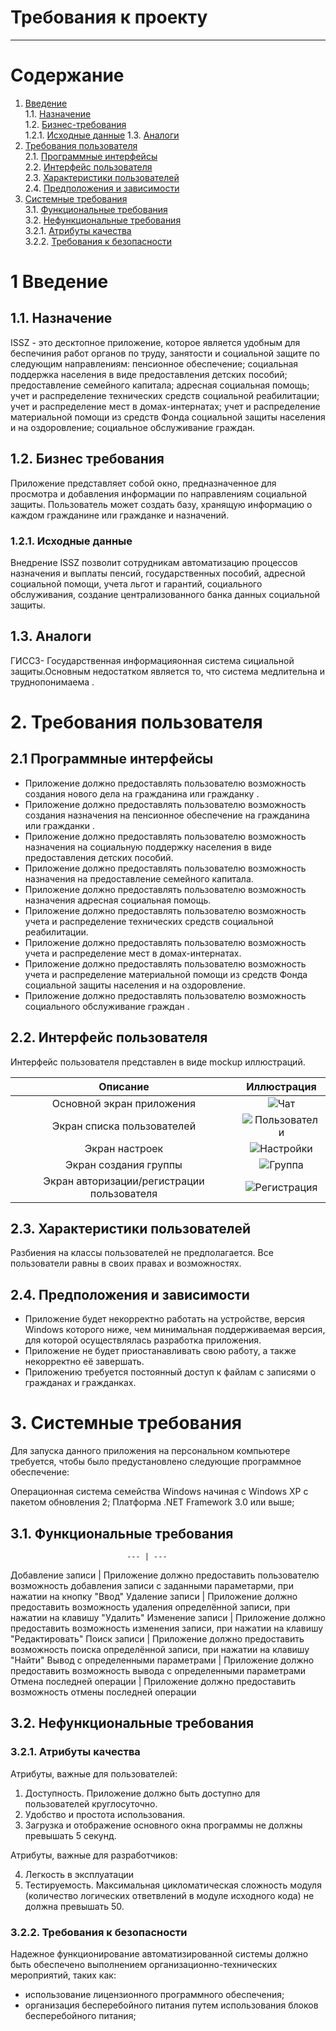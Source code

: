 # Требования к проекту
---

# Содержание

1. [Введение](#intro)  
1.1. [Назначение](#appointment)  
1.2. [Бизнес-требования](#business)  
1.2.1. [Исходные данные](#data)
1.3.  [Аналоги](#analog)
2. [Требования пользователя](#requirements)  
2.1. [Программные интерфейсы](#interfaces)  
2.2. [Интерфейс пользователя](#ui)  
2.3. [Характеристики пользователей](#users)  
2.4. [Предположения и зависимости](#dependence)  
3. [Системные требования](#systemreq)  
3.1. [Функциональные требования](#functionalreq)  
3.2. [Нефункциональные требования](#nonfunctionalreq)  
3.2.1. [Атрибуты качества](#qa)  
3.2.2. [Требования к безопасности](#security)  


<a name = "intro"/>

# 1 Введение

<a name = "appointment"/>

## 1.1. Назначение
ISSZ - это десктопное приложение, которое является удобным для беспечиния работ органов по труду, занятости и социальной защите по следующим направлениям:
пенсионное обеспечение;
социальная поддержка населения в виде предоставления детских пособий;
предоставление семейного капитала;
адресная социальная помощь;
учет и распределение технических средств социальной реабилитации;
учет и распределение мест в домах-интернатах;
учет и распределение материальной помощи из средств Фонда социальной защиты населения и на оздоровление;
социальное обслуживание граждан.

<a name = "business"/>

## 1.2. Бизнес требования

Приложение представляет собой окно, предназначенное для просмотра и добавления информации по направлениям социальной защиты. Пользователь может создать базу, хранящую информацию о каждом гражданине или гражданке и назначений.
<a name = "data"/>

### 1.2.1. Исходные данные

Внедрение ISSZ позволит сотрудникам автоматизацию процессов назначения и выплаты пенсий, государственных пособий, адресной социальной помощи, учета льгот и гарантий, социального обслуживания, создание централизованного банка данных социальной защиты.

<a name = "requirements"/>

## 1.3. Аналоги

ГИССЗ- Государственная информацияонная система сициальной защиты.Основным недостатком является то, что система медлительна и труднопонимаема .

<a name = "analog"/>

# 2. Требования пользователя


<a name = "interfaces"/>

## 2.1 Программные интерфейсы

* Приложение должно предоставлять пользователю возможность создания нового дела на гражданина или гражданку .
* Приложение должно предоставлять пользователю возможность создания назначения на пенсионное обеспечение на гражданина или гражданки .
* Приложение должно предоставлять пользователю возможность назначения на социальную поддержку населения в виде предоставления детских пособий.
* Приложение должно предоставлять пользователю возможность назначения на предоставление семейного капитала.
* Приложение должно предоставлять пользователю возможность назначения адресная социальная помощь.
* Приложение должно предоставлять пользователю возможность  учета и распределение технических средств социальной реабилитации.
* Приложение должно предоставлять пользователю возможность учета и распределение мест в домах-интернатах.
* Приложение должно предоставлять пользователю возможность учета и распределение материальной помощи из средств Фонда социальной защиты населения и на оздоровление.
* Приложение должно предоставлять пользователю возможность социального обслуживание граждан .

<a name = "ui"/>

## 2.2. Интерфейс пользователя

Интерфейс пользователя представлен в виде mockup иллюстраций.


| Описание| Иллюстрация|
| :------: | :-------: |
| Основной экран приложения | ![Чат](/Images/chat.png) |
| Экран списка пользователей | ![Пользователи](/Images/userList.png) |
| Экран настроек | ![Настройки](/Images/settings.png) |
| Экран создания группы | ![Группа](/Images/createGroup.png) |
| Экран авторизации/регистрации пользователя | ![Регистрация](/Images/signIn.png) |



<a name = "users"/>

## 2.3. Характеристики пользователей

Разбиения на классы пользователей не предполагается. Все пользователи равны в своих правах и возможностях.


<a name = "dependence"/>

## 2.4. Предположения и зависимости

* Приложение будет некорректно работать на устройстве, версия Windows которого ниже, чем минимальная поддерживаемая версия, для которой осуществлялась разработка приложения.
* Приложение не будет приостанавливать свою работу, а также некорректно её завершать. 
* Приложению требуется постоянный доступ к файлам с записями о гражданах и гражданках.

<a name = "systemreq"/>

# 3. Системные требования

Для запуска данного приложения на персональном компьютере требуется, чтобы было предустановлено следующие программное обеспечение:

Операционная система семейства Windows начиная с Windows XP с пакетом обновления 2;
Платформа .NET Framework 3.0 или выше;


<a name = "functionalreq"/>

## 3.1. Функциональные требования

                              --- | ---
Добавление записи                 | Приложение должно предоставить пользователю возможность добавления записи  с заданными параметарми, при нажатии на                      кнопку "Ввод"
Удаление записи                   | Приложение должно предоставить возможность удаления определённой записи, при нажатии на клавишу "Удалить"
Изменение записи                  | Приложение должно предоставить возможность изменения записи, при нажатии на клавишу "Редактировать"
Поиск записи                      | Приложение должно предоставить возможность поиска определённой записи, при нажатии на клавишу "Найти"
Вывод с определенными параметрами | Приложение должно предоставить возможность вывода с определенными параметрами 
Отмена последней операции         | Приложение должно предоставить возможность отмены последней операции

<a name = "nonfunctionalreq"/>

## 3.2. Нефункциональные требования


<a name = "qa"/>

### 3.2.1. Атрибуты качества

Атрибуты, важные для пользователей:
1. Доступность. Приложение должно быть доступно для пользователей круглосуточно.
2. Удобство и простота использования.
3. Загрузка и отображение основного окна программы не должны превышать 5 секунд.  

Атрибуты, важные для разработчиков:

4. Легкость в эксплуатации
5. Тестируемость. Максимальная цикломатическая сложность модуля (количество логических ответвлений в модуле исходного кода) не должна превышать 50.


<a name = "security"/>

### 3.2.2. Требования к безопасности

Надежное функционирование автоматизированной системы должно быть обеспечено выполнением организационно-технических мероприятий, таких как:

- использование лицензионного программного обеспечения;
- организация бесперебойного питания путем использования блоков бесперебойного питания;

